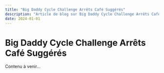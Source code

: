 ```yaml
---
title: "Big Daddy Cycle Challenge Arrêts Café Suggérés"
description: "Article de blog sur Big Daddy Cycle Challenge Arrêts Café Suggérés"
date: 2024-01-01
---
```


# Big Daddy Cycle Challenge Arrêts Café Suggérés

Contenu à venir...
